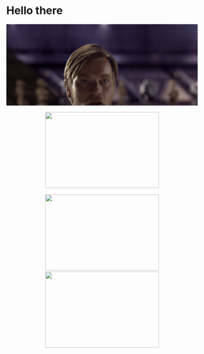 # Hello there

<p align="center">
  <img src="https://github.com/gloomweaver/gloomweaver/blob/main/hello_there.gif?raw=true" width=600 />
  <p align="center">
    <img src="https://github-readme-stats.vercel.app/api/top-langs/?username=gloomweaver&langs_count=8&theme=dark&layout=compact" width=300 height=200 />
  </p>
  <p align="center">
    <img src="https://github-readme-streak-stats.herokuapp.com/?user=gloomweaver&&theme=dark&mode=weekly" width=300 height=200 />
    <img src="https://leetcard.jacoblin.cool/discretus"  width=300 height=200 />
  </p>
</p>

